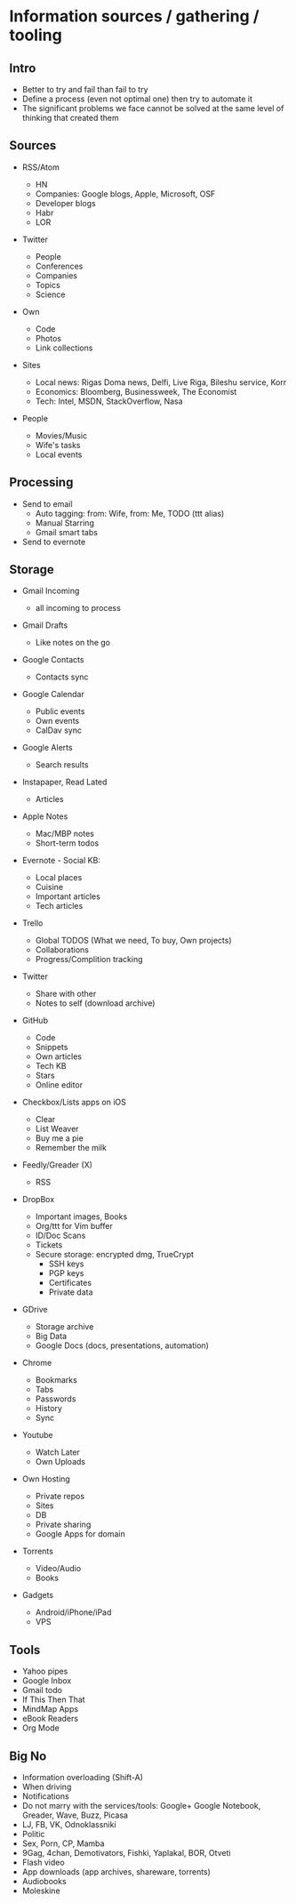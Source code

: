 
Information sources / gathering / tooling
=========================================

Intro
-----
 - Better to try and fail than fail to try
 - Define a process (even not optimal one) then try to automate it
 - The significant problems we face cannot be solved at the same level of thinking that created them

Sources
-------
 - RSS/Atom
    * HN
    * Companies: Google blogs, Apple, Microsoft, OSF
    * Developer blogs
    * Habr
    * LOR

 - Twitter
    * People
    * Conferences
    * Companies
    * Topics
    * Science

 - Own
    * Code
    * Photos
    * Link collections

 - Sites
    * Local news: Rigas Doma news, Delfi, Live Riga, Bileshu service, Korr
    * Economics: Bloomberg, Businessweek, The Economist
    * Tech: Intel, MSDN, StackOverflow, Nasa

 - People
    * Movies/Music
    * Wife's tasks
    * Local events

Processing
----------
 - Send to email
    * Auto tagging: from: Wife, from: Me, TODO (ttt alias)
    * Manual Starring
    * Gmail smart tabs
 - Send to evernote

Storage
-------
 - Gmail Incoming
    * all incoming to process
 - Gmail Drafts
    * Like notes on the go
 - Google Contacts
    * Contacts sync
 - Google Calendar
    * Public events
    * Own events
    * CalDav sync
 - Google Alerts
    * Search results

 - Instapaper, Read Lated
    * Articles
 - Apple Notes
    * Mac/MBP notes
    * Short-term todos
 - Evernote - Social KB:
    * Local places
    * Cuisine
    * Important articles
    * Tech articles
 - Trello
    * Global TODOS (What we need, To buy, Own projects)
    * Collaborations
    * Progress/Complition tracking
 - Twitter
    * Share with other
    * Notes to self (download archive)

 - GitHub
    * Code
    * Snippets
    * Own articles
    * Tech KB
    * Stars
    * Online editor
 - Checkbox/Lists apps on iOS
    * Clear
    * List Weaver
    * Buy me a pie
    * Remember the milk
 - Feedly/Greader (X)
    * RSS
 - DropBox
    * Important images, Books
    * Org/ttt for Vim buffer
    * ID/Doc Scans
    * Tickets
    * Secure storage: encrypted dmg, TrueCrypt
        * SSH keys
        * PGP keys
        * Certificates
        * Private data
 - GDrive
    * Storage archive
    * Big Data
    * Google Docs (docs, presentations, automation)
 - Chrome
    * Bookmarks
    * Tabs
    * Passwords
    * History
    * Sync
 - Youtube
    * Watch Later
    * Own Uploads

 - Own Hosting
    * Private repos
    * Sites
    * DB
    * Private sharing
    * Google Apps for domain
 - Torrents
    * Video/Audio
    * Books
 - Gadgets
    * Android/iPhone/iPad
    * VPS

Tools
-----
 - Yahoo pipes
 - Google Inbox
 - Gmail todo
 - If This Then That
 - MindMap Apps
 - eBook Readers
 - Org Mode

Big No
------
 - Information overloading (Shift-A)
 - When driving
 - Notifications
 - Do not marry with the services/tools: Google+ Google Notebook, Greader, Wave, Buzz, Picasa
 - LJ, FB, VK, Odnoklassniki
 - Politic
 - Sex, Porn, CP, Mamba
 - 9Gag, 4chan, Demotivators, Fishki, Yaplakal, BOR, Otveti
 - Flash video
 - App downloads (app archives, shareware, torrents)
 - Audiobooks
 - Moleskine

